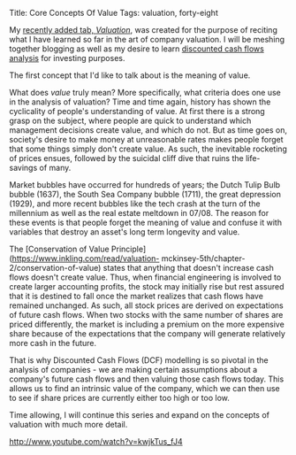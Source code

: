Title: Core Concepts Of Value
Tags: valuation, forty-eight

My [recently added tab, _Valuation_](http://giorgiodelgado.ca/valuation
"Valuation"), was created for the purpose of reciting what I have learned so
far in the art of company valuation. I will be meshing together blogging as
well as my desire to learn [discounted cash flows
analysis](http://en.wikipedia.org/wiki/Valuation_using_discounted_cash_flows)
for investing purposes.



The first concept that I'd like to talk about is the meaning of value.



What does _value_ truly mean? More specifically, what criteria does one use in
the analysis of valuation? Time and time again, history has shown the
cyclicality of people's understanding of value. At first there is a strong
grasp on the subject, where people are quick to understand which management
decisions create value, and which do not. But as time goes on, society's
desire to make money at unreasonable rates makes people forget that some
things simply don't create value. As such, the inevitable rocketing of prices
ensues, followed by the suicidal cliff dive that ruins the life-savings of
many.



Market bubbles have occurred for hundreds of years; the Dutch Tulip Bulb
bubble (1637), the South Sea Company bubble (1711), the great depression
(1929), and more recent bubbles like the tech crash at the turn of the
millennium as well as the real estate meltdown in 07/08. The reason for these
events is that people forget the meaning of value and confuse it with
variables that destroy an asset's long term longevity and value.



The [Conservation of Value Principle](https://www.inkling.com/read/valuation-
mckinsey-5th/chapter-2/conservation-of-value) states that anything that
doesn't increase cash flows doesn't create value. Thus, when financial
engineering is involved to create larger accounting profits, the stock may
initially rise but rest assured that it is destined to fall once the market
realizes that cash flows have remained unchanged. As such, all stock prices
are derived on expectations of future cash flows. When two stocks with the
same number of shares are priced differently, the market is including a
premium on the more expensive share because of the expectations that the
company will generate relatively more cash in the future.



That is why Discounted Cash Flows (DCF) modelling is so pivotal in the
analysis of companies - we are making certain assumptions about a company's
future cash flows and then valuing those cash flows today. This allows us to
find an intrinsic value of the company, which we can then use to see if share
prices are currently either too high or too low.



Time allowing, I will continue this series and expand on the concepts of
valuation with much more detail.







http://www.youtube.com/watch?v=kwjkTus_fJ4

